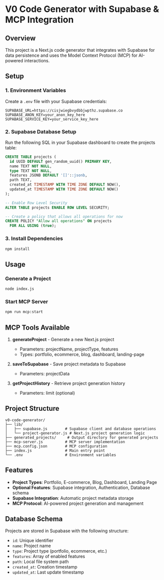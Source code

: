 # V0 Code Generator with Supabase & MCP Integration

## Overview
This project is a Next.js code generator that integrates with Supabase for data persistence and uses the Model Context Protocol (MCP) for AI-powered interactions.

## Setup

### 1. Environment Variables
Create a `.env` file with your Supabase credentials:

```
SUPABASE_URL=https://cisjwiegbvydbbjwpthz.supabase.co
SUPABASE_ANON_KEY=your_anon_key_here
SUPABASE_SERVICE_KEY=your_service_key_here
```

### 2. Supabase Database Setup
Run the following SQL in your Supabase dashboard to create the projects table:

```sql
CREATE TABLE projects (
  id UUID DEFAULT gen_random_uuid() PRIMARY KEY,
  name TEXT NOT NULL,
  type TEXT NOT NULL,
  features JSONB DEFAULT '[]'::jsonb,
  path TEXT,
  created_at TIMESTAMP WITH TIME ZONE DEFAULT NOW(),
  updated_at TIMESTAMP WITH TIME ZONE DEFAULT NOW()
);

-- Enable Row Level Security
ALTER TABLE projects ENABLE ROW LEVEL SECURITY;

-- Create a policy that allows all operations for now
CREATE POLICY "Allow all operations" ON projects
  FOR ALL USING (true);
```

### 3. Install Dependencies
```bash
npm install
```

## Usage

### Generate a Project
```bash
node index.js
```

### Start MCP Server
```bash
npm run mcp:start
```

## MCP Tools Available

1. **generateProject** - Generate a new Next.js project
   - Parameters: projectName, projectType, features
   - Types: portfolio, ecommerce, blog, dashboard, landing-page

2. **saveToSupabase** - Save project metadata to Supabase
   - Parameters: projectData

3. **getProjectHistory** - Retrieve project generation history
   - Parameters: limit (optional)

## Project Structure

```
v0-code-generator/
├── lib/
│   ├── supabase.js        # Supabase client and database operations
│   └── project-generator.js # Next.js project generation logic
├── generated_projects/     # Output directory for generated projects
├── mcp-server.js          # MCP server implementation
├── mcp.config.json        # MCP configuration
├── index.js               # Main entry point
└── .env                   # Environment variables
```

## Features

- **Project Types**: Portfolio, E-commerce, Blog, Dashboard, Landing Page
- **Optional Features**: Supabase integration, Authentication, Database schema
- **Supabase Integration**: Automatic project metadata storage
- **MCP Protocol**: AI-powered project generation and management

## Database Schema

Projects are stored in Supabase with the following structure:
- `id`: Unique identifier
- `name`: Project name
- `type`: Project type (portfolio, ecommerce, etc.)
- `features`: Array of enabled features
- `path`: Local file system path
- `created_at`: Creation timestamp
- `updated_at`: Last update timestamp